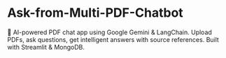 # Ask-from-Multi-PDF-Chatbot
👾 AI-powered PDF chat app using Google Gemini &amp; LangChain. Upload PDFs, ask questions, get intelligent answers with source references. Built with Streamlit &amp; MongoDB.
